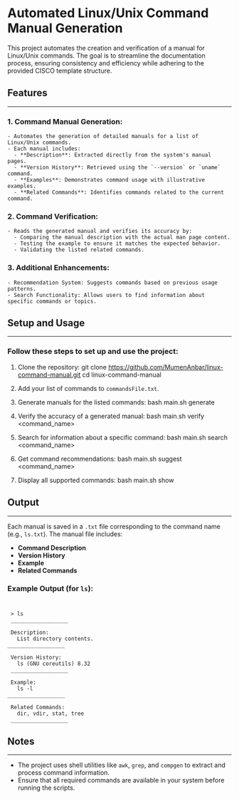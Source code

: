 # Automated Linux/Unix Command Manual Generation
This project automates the creation and verification of a manual for Linux/Unix commands. The goal is to streamline the documentation process, ensuring consistency and efficiency while adhering to the provided CISCO template structure.

## Features
--------
### 1. **Command Manual Generation**:
    - Automates the generation of detailed manuals for a list of Linux/Unix commands.
    - Each manual includes:
      - **Description**: Extracted directly from the system's manual pages.
      - **Version History**: Retrieved using the `--version` or `uname` command.
      - **Examples**: Demonstrates command usage with illustrative examples.
      - **Related Commands**: Identifies commands related to the current command.

### 2. **Command Verification**:
    - Reads the generated manual and verifies its accuracy by:
      - Comparing the manual description with the actual man page content.
      - Testing the example to ensure it matches the expected behavior.
      - Validating the listed related commands.

### 3. **Additional Enhancements**:
    - Recommendation System: Suggests commands based on previous usage patterns.
    - Search Functionality: Allows users to find information about specific commands or topics.

## Setup and Usage
 ----------------
### Follow these steps to set up and use the project:

1. Clone the repository:
git clone https://github.com/MumenAnbar/linux-command-manual.git
cd linux-command-manual

2. Add your list of commands to `commandsFile.txt`.

3. Generate manuals for the listed commands:
bash main.sh generate

4. Verify the accuracy of a generated manual:
bash main.sh verify <command_name>

5. Search for information about a specific command:
bash main.sh search <command_name>

6. Get command recommendations:
bash main.sh suggest <command_name>

7. Display all supported commands:
bash main.sh show

## Output
 ------
 Each manual is saved in a `.txt` file corresponding to the command name (e.g., `ls.txt`).
 The manual file includes:
 - **Command Description**
 - **Version History**
 - **Example**
 - **Related Commands**

### Example Output (for `ls`):
# ######################################################################################################################
```plaintext
 > ls
 __________________

 Description:
   List directory contents.
__________________

 Version History:
   ls (GNU coreutils) 8.32
 __________________

 Example:
   ls -l
__________________

 Related Commands:
   dir, vdir, stat, tree
 __________________
```

## Notes
 -----
 - The project uses shell utilities like `awk`, `grep`, and `compgen` to extract and process command information.
 - Ensure that all required commands are available in your system before running the scripts.
